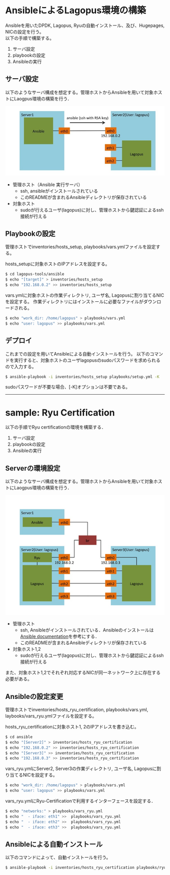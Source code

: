 # AnsibleによるLagopus環境の構築

Ansibleを用いたDPDK, Lagopus, Ryuの自動インストール、及び、Hugepages, NICの設定を行う。  
以下の手順で構築する。

1. サーバ設定
2. playbookの設定
3. Ansibleの実行

## サーバ設定

以下のようなサーバ構成を想定する。管理ホストからAnsibleを用いて対象ホストにLaogpus環境の構築を行う．

![Setup Image](./figures/setup.jpg)

- 管理ホスト（Ansible 実行サーバ）
  - ssh, ansibleがインストールされている
  - このREADMEが含まれるAnsibleディレクトリが保存されている
- 対象ホスト
  - sudoが行えるユーザ(lagopus)に対し、管理ホストから鍵認証によるssh接続が行える

## Playbookの設定

管理ホストでinventories/hosts_setup, playbooks/vars.ymlファイルを設定する。

hosts_setupに対象ホストのIPアドレスを設定する。

```bash
$ cd lagopus-tools/ansible
$ echo "[target]" > inventories/hosts_setup
$ echo "192.168.0.2" >> inventories/hosts_setup
```

vars.ymlに対象ホストの作業ディレクトリ, ユーザ名, Lagopusに割り当てるNICを設定する。
作業ディレクトリにはインストールに必要なファイルがダウンロードされる。

```bash
$ echo "work_dir: /home/lagopus" > playbooks/vars.yml
$ echo "user: lagopus" >> playbooks/vars.yml
```


## デプロイ

これまでの設定を用いてAnsibleによる自動インストールを行う。
以下のコマンドを実行すると、対象ホストのユーザlagopusのsudoパスワードを求められるので入力する。

```bash
$ ansible-playbook -i inventories/hosts_setup playbooks/setup.yml -K
```

sudoパスワードが不要な場合、[-K]オプションは不要である。


-----

# sample: Ryu Certification

以下の手順でRyu certificationの環境を構築する．

1. サーバ設定
2. playbookの設定
3. Ansibleの実行

## Serverの環境設定

以下のようなサーバ構成を想定する。管理ホストからAnsibleを用いて対象ホストにLaogpus環境の構築を行う．

![Ryu Image](./figures/ryu.jpg)

- 管理ホスト
  - ssh, Ansibleがインストールされている．Ansibleのインストールは[Ansible documentation](http://docs.ansible.com/intro_installation.html)を参考にする．
  - このREADMEが含まれるAnsibleディレクトリが保存されている
- 対象ホスト1,2
  - sudoが行えるユーザ(lagopus)に対し、管理ホストから鍵認証によるssh接続が行える

また、対象ホスト1,2でそれぞれ対応するNICが同一ネットワーク上に存在する必要がある。

## Ansibleの設定変更

管理ホストでinventories/hosts_ryu_certification, playbooks/vars.yml, laybooks/vars_ryu.ymlファイルを設定する。

hosts_ryu_certificationに対象ホスト1, 2のIPアドレスを書き込む。

```bash
$ cd ansible
$ echo "[Server2]" > inventories/hosts_ryu_certification
$ echo "192.168.0.2" >> inventories/hosts_ryu_certification
$ echo "[Server3]" >> inventories/hosts_ryu_certification
$ echo "192.168.0.3" >> inventories/hosts_ryu_certification
```

vars_ryu.ymlにServer2, Server3の作業ディレクトリ, ユーザ名, Lagopusに割り当てるNICを設定する。

```bash
$ echo "work_dir: /home/lagopus" > playbooks/vars.yml
$ echo "user: lagopus" >> playbooks/vars.yml
```

vars_ryu.ymlにRyu-Certificationで利用するインターフェースを設定する．

```bash
$ echo "networks:" > playbooks/vars_ryu.yml
$ echo "  - iface: eth1" >>  playbooks/vars_ryu.yml
$ echo "  - iface: eth2" >>  playbooks/vars_ryu.yml
$ echo "  - iface: eth3" >>  playbooks/vars_ryu.yml
```

## Ansibleによる自動インストール

以下のコマンドによって、自動インストールを行う。

```bash
$ ansible-playbook -i inventories/hosts_ryu_certification playbooks/ryu_certification.yml -K
```
